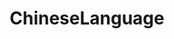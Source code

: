 ---
title: ChineseLanguage
crosslinks:
- translator
- translatorBOT
- youtubefactsbot
- chinesebookclub
- languagelearning
- u_imguralbumbot
- China
- autourbanbot
- LearnJapanese
- youtubot
- badlinguistics
- learnchinese
- linguistics
- taiwan
- Cantonese
- Korean
- autotldr
- Scams
- RemindMeBot
- Antiques
---